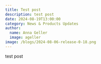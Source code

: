```yaml
---
title: Test post
description: test post
date: 2024-08-19T13:00:00
category: News & Products Updates
author:
  name: Anna Geller
  image: ageller
image: /blogs/2024-08-06-release-0-18.png
---
```


test post
